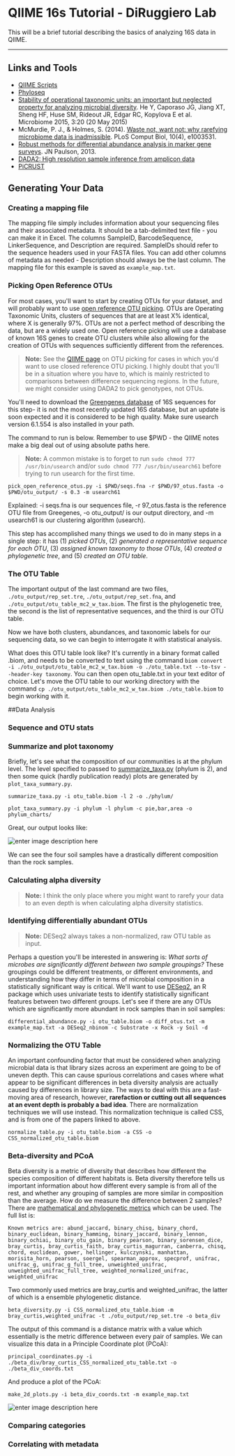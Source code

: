 QIIME 16s Tutorial - DiRuggiero Lab
===================

This will be a brief tutorial describing the basics of analyzing 16S data in QIIME.

----------

## Links and Tools
 - [QIIME Scripts](http://qiime.org/scripts/)
 - [Phyloseq](https://joey711.github.io/phyloseq/)
 - [Stability of operational taxonomic units: an important but neglected property for analyzing microbial diversity](http://www.microbiomejournal.com/content/3/1/20). He Y, Caporaso JG, Jiang XT, Sheng HF, Huse SM, Rideout JR, Edgar RC, Kopylova E et al. Microbiome 2015, 3:20 (20 May 2015)
 - McMurdie, P. J., & Holmes, S. (2014). [Waste not, want not: why rarefying microbiome data is inadmissible](http://journals.plos.org/ploscompbiol/article?id=10.1371/journal.pcbi.1003531). PLoS Comput Biol, 10(4), e1003531.
 - [Robust methods for differential abundance analysis in marker gene surveys](http://www.ncbi.nlm.nih.gov/pmc/articles/PMC4010126/). JN Paulson, 2013.
 - [DADA2: High resolution sample inference from amplicon data](http://biorxiv.org/content/early/2015/08/06/024034)
 - [PiCRUST](http://picrust.github.io/picrust/)

## Generating Your Data

### Creating a mapping file

The mapping file simply includes information about your sequencing files and their associated metadata. It should be a tab-delimited text file - you can make it in Excel.
The columns SampleID, BarcodeSequence, LinkerSequence, and Description are required. SampleIDs should refer to the sequence headers used in your FASTA files. You can add other columns of metadata as needed - Description should always be the last column. The mapping file for this example is saved as `example_map.txt`.

### Picking Open Reference OTUs

For most cases, you'll want to start by creating OTUs for your dataset, and will probably want to use [open reference OTU picking](http://qiime.org/scripts/pick_open_reference_otus.html). OTUs are Operating Taxonomic Units, clusters of sequences that are at least X% identical, where X is generally 97%. OTUs are not a perfect method of describing the data, but are a widely used one. Open reference picking will use a database of known 16S genes to create OTU clusters while also allowing for the creation of OTUs with sequences sufficiently different from the references.
 
> **Note:** See the [QIIME page](http://qiime.org/tutorials/otu_picking.html) on OTU picking for cases in which you'd want to use closed reference OTU picking. I highly doubt that you'll be in a situation where you have to, which is mainly restricted to comparisons between difference sequencing regions. In the future, we might consider using DADA2 to pick genotypes, not OTUs.
> 

You'll need to download the [Greengenes database](ftp://greengenes.microbio.me/greengenes_release/gg_13_5/gg_13_8_otus.tar.gz) of 16S sequences for this step- it is not the most recently updated 16S database, but an update is soon expected and it is considered to be high quality. Make sure usearch version 6.1.554 is also installed in your path. 

The command to run is below. Remember to use \$PWD - the QIIME notes make a big deal out of using absolute paths here. 
> **Note:** A common mistake is to forget to run `sudo chmod 777 /usr/bin/usearch` and/or `sudo chmod 777 /usr/bin/usearch61` before trying to run usearch for the first time.
> 
```
pick_open_reference_otus.py -i $PWD/seqs.fna -r $PWD/97_otus.fasta -o $PWD/otu_output/ -s 0.3 -m usearch61
```

Explained: -i seqs.fna is our sequences file, -r 97_otus.fasta is the reference OTU file from Greegenes, -o otu_output/ is our output directory, and -m usearch61 is our clustering algorithm (usearch).

This step has accomplished many things we used to do in many steps in a single step: it has (1) *picked OTUs*, (2) *generated a representative sequence for each OTU*, (3) *assigned known taxonomy to those OTUs*, (4) *created a phylogenetic tree*, and (5) *created an OTU table*.

### The OTU Table

The important output of the last command are two files, `./otu_output/rep_set.tre`, `./otu_output/rep_set.fna`, and `./otu_output/otu_table_mc2_w_tax.biom`. The first is the phylogenetic tree, the second is the list of representative sequences, and the third is our OTU table.

Now we have both clusters, abundances, and taxonomic labels for our sequencing data, so we can begin to interrogate it with statistical analysis. 

What does this OTU table look like? It's currently in a binary format called .biom, and needs to be converted to text using the command `biom convert -i ./otu_output/otu_table_mc2_w_tax.biom -o ./otu_table.txt --to-tsv --header-key taxonomy`. You can then open otu_table.txt in your text editor of choice.
Let's move the OTU table to our working directory with the command `cp ./otu_output/otu_table_mc2_w_tax.biom ./otu_table.biom` to begin working with it.

##Data Analysis

### Sequence and OTU stats

### Summarize and plot taxonomy

Briefly, let's see what the composition of our communities is at the phylum level. The level specified to passed to [summarize_taxa.py](http://qiime.org/scripts/summarize_taxa.html) (phylum is 2), and then some quick (hardly publication ready) plots are generated by `plot_taxa_summary.py`.

```
summarize_taxa.py -i otu_table.biom -l 2 -o ./phylum/
```

```
plot_taxa_summary.py -i phylum -l phylum -c pie,bar,area -o phylum_charts/
```

Great, our output looks like:

![enter image description here](http://i.imgur.com/q6hs8Zf.png)

We can see the four soil samples have a drastically different composition than the rock samples. 

### Calculating alpha diversity


> **Note:** I think the only place where you might want to rarefy your data to an even depth is when calculating alpha diversity statistics. 

### Identifying differentially abundant OTUs

> **Note:** DESeq2 always takes a non-normalized, raw OTU table as input.
>

Perhaps a question you'll be interested in answering is: *What sorts of microbes are significantly different between two sample groupings?* These groupings could be different treatments, or different environments, and understanding how they differ in terms of microbial composition in a statistically significant way is critical. 
We'll want to use [DESeq2](http://qiime.org/scripts/differential_abundance.html), an R package which uses univariate tests to identify statistically significant features between two different groups. Let's see if there are any OTUs which are significantly more abundant in rock samples than in soil samples:

```
differential_abundance.py -i otu_table.biom -o diff_otus.txt -m example_map.txt -a DESeq2_nbinom -c Substrate -x Rock -y Soil -d
```


### Normalizing the OTU Table

An important confounding factor that must be considered when analyzing microbial data is that library sizes across an experiment are going to be of uneven depth. This can cause spurious correlations and cases where what appear to be significant differences in beta diversity analysis are actually caused by differences in library size.
The ways to deal with this are a fast-moving area of research, however, **rarefaction or cutting out all sequences at an event depth is probably a bad idea**. There are normalization techniques we will use instead. This normalization technique is called CSS, and is from one of the papers linked to above. 
```
normalize_table.py -i otu_table.biom -a CSS -o CSS_normalized_otu_table.biom
```

### Beta-diversity and PCoA

Beta diversity is a metric of diversity that describes how different the species composition of different habitats is. Beta diversity therefore tells us important information about how different every sample is from all of the rest, and whether any grouping of samples are more similar in composition than the average. 
How do we measure the difference between 2 samples? There are [mathematical and phylogenetic metrics](http://qiime.org/scripts/beta_diversity.html) which can be used. The full list is: 
```
Known metrics are: abund_jaccard, binary_chisq, binary_chord, binary_euclidean, binary_hamming, binary_jaccard, binary_lennon, binary_ochiai, binary_otu_gain, binary_pearson, binary_sorensen_dice, bray_curtis, bray_curtis_faith, bray_curtis_magurran, canberra, chisq, chord, euclidean, gower, hellinger, kulczynski, manhattan, morisita_horn, pearson, soergel, spearman_approx, specprof, unifrac, unifrac_g, unifrac_g_full_tree, unweighted_unifrac, unweighted_unifrac_full_tree, weighted_normalized_unifrac, weighted_unifrac
```

Two commonly used metrics are bray_curtis and weighted_unifrac, the latter of which is a ensemble phylogenetic distance. 
```
beta_diversity.py -i CSS_normalized_otu_table.biom -m bray_curtis,weighted_unifrac -t ./otu_output/rep_set.tre -o beta_div
```

The output of this command is a distance matrix with a value which essentially is the metric difference between every pair of samples. We can visualize this data in a Principle Coordinate plot (PCoA): 

```
principal_coordinates.py -i ./beta_div/bray_curtis_CSS_normalized_otu_table.txt -o ./beta_div_coords.txt
```
And produce a plot of the PCoA:
```
make_2d_plots.py -i beta_div_coords.txt -m example_map.txt
```
![enter image description here](http://i.imgur.com/lHsqtMd.png)

### Comparing categories

### Correlating with metadata





